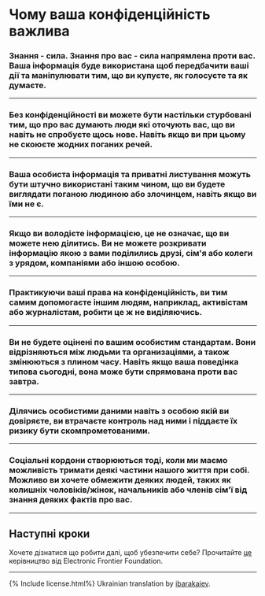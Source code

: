 # Чому ваша конфіденційність важлива

### Знання - сила. Знання про вас - сила напрямлена проти вас. Ваша інформація буде використана щоб передбачити ваші дії та маніпулювати тим, що ви купуєте, як голосуєте та як думаєте.

---
### Без конфіденційності ви можете бути настільки стурбовані тим, що про вас думають люди які оточують вас, що ви навіть не спробуєте щось нове. Навіть якщо ви при цьому не скоюєте жодних поганих речей.

---
### Ваша особиста інформація та приватні листування можуть бути штучно використані таким чином, що ви будете виглядати поганою людиною або злочинцем, навіть якщо ви їми не є. 

---
### Якщо ви володієте інформацією, це не означає, що ви можете нею ділитись. Ви не можете розкривати інформацію якою з вами поділились друзі, сім'я або колеги з урядом, компаніями або іншою особою.

---
### Практикуючи ваші права на конфіденційність, ви тим самим допомогаєте іншим людям, наприклад, активістам або журналістам, робити це ж не виділяючись.

---
### Ви не будете оцінені по вашим особистим стандартам. Вони відрізняються між людьми та организаціями, а також змінюються з плином часу. Навіть якщо ваша поведінка типова сьогодні, вона може бути спрямована проти вас завтра.

---
### Ділячись особистими даними навіть з особою якій ви довіряєте, ви втрачаєте контроль над ними і піддаєте їх ризику бути скомпрометованими.

---
### Соціальні кордони створюються тоді, коли ми маємо можливість тримати деякі частини нашого життя при собі. Можливо ви хочете обмежити деяких людей, таких як колишніх чоловіків/жінок, начальників або членів сім'ї від знання деяких фактів про вас.

-----

## Наступні кроки
Хочете дізнатися що робити далі, щоб убезпечити себе? Прочитайте [це](https://ssd.eff.org/) керівництво від Electronic Frontier Foundation.

-----
{% Include license.html%} Ukrainian translation by [ibarakaiev](https://github.com/ibarakaiev).	